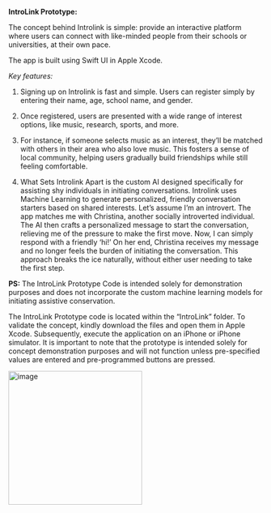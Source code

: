**IntroLink Prototype:**

The concept behind Introlink is simple: provide an interactive platform where users can connect with like-minded people from their schools or universities, at their own pace.

The app is built using Swift UI in Apple Xcode.

*Key features:*
1. Signing up on Introlink is fast and simple. Users can register simply by entering their name, age, school name, and gender.

2. Once registered, users are presented with a wide range of interest options, like music, research, sports, and more.

3. For instance, if someone selects music as an interest, they’ll be matched with others in their area who also love music. 
   This fosters a sense of local community, helping users gradually build friendships while still feeling comfortable.
   
4. What Sets Introlink Apart is the custom AI designed specifically for assisting shy individuals in initiating conversations. 
   Introlink uses Machine Learning to generate personalized, friendly conversation starters based on shared interests. Let’s assume I’m an introvert. 
   The app matches me with Christina, another socially introverted individual. The AI then crafts a personalized message to start the conversation,
   relieving me of the pressure to make the first move. Now, I can simply respond with a friendly ‘hi!’ On her end,
   Christina receives my message and no longer feels the burden of initiating the conversation.
   This approach breaks the ice naturally, without either user needing to take the first step.

**PS:** The IntroLink Prototype Code is intended solely for demonstration purposes and does not incorporate the custom machine learning models for initiating assistive conservation.

The IntroLink Prototype code is located within the “IntroLink” folder. To validate the concept, kindly download the files and open them in Apple Xcode. Subsequently, execute the application on an iPhone or iPhone simulator. It is important to note that the prototype is intended solely for concept demonstration purposes and will not function unless pre-specified values are entered and pre-programmed buttons are pressed.

<img width="264" alt="image" src="https://github.com/user-attachments/assets/8f16f1de-41d4-4f7b-99a1-b6d07f343160">


